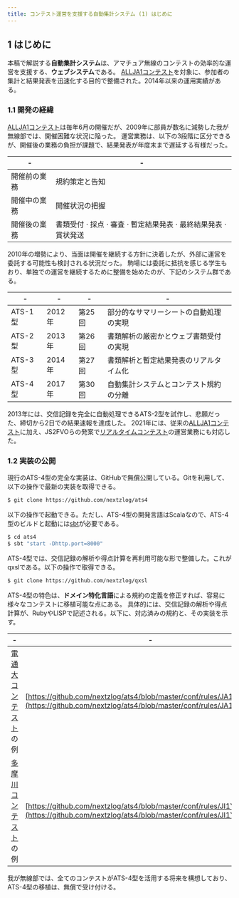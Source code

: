 ```yaml
---
title: コンテスト運営を支援する自動集計システム (1) はじめに
---
```

## 1 はじめに

本稿で解説する**自動集計システム**は、アマチュア無線のコンテストの効率的な運営を支援する、**ウェブシステム**である。
[ALLJA1コンテスト](https://ja1zlo.u-tokyo.org/allja1)を対象に、参加者の集計と結果発表を迅速化する目的で整備された。2014年以来の運用実績がある。

### 1.1 開発の経緯

[ALLJA1コンテスト](https://ja1zlo.u-tokyo.org/allja1)は毎年6月の開催だが、2009年に部員が数名に減勢した我が無線部では、開催困難な状況に陥った。
運営業務は、以下の3段階に区分できるが、開催後の業務の負担が課題で、結果発表が年度末まで遅延する有様だった。

|-|-|
|---|---|
|開催前の業務 | 規約策定と告知 |
|開催中の業務 | 開催状況の把握 |
|開催後の業務 | 書類受付  $\cdot$  採点  $\cdot$  審査  $\cdot$  暫定結果発表  $\cdot$  最終結果発表  $\cdot$  賞状発送|

2010年の増勢により、当面は開催を継続する方針に決着したが、外部に運営を委託する可能性も検討される状況だった。
駒場には委託に抵抗を感じる学生もおり、単独での運営を継続するために整備を始めたのが、下記のシステム群である。

|-|-|-|-|
|---|---|---|---|
|ATS-1型 | 2012年 | 第25回 | 部分的なサマリーシートの自動処理の実現 |
|ATS-2型 | 2013年 | 第26回 | 書類解析の厳密かとウェブ書類受付の実現 |
|ATS-3型 | 2014年 | 第27回 | 書類解析と暫定結果発表のリアルタイム化 |
|ATS-4型 | 2017年 | 第30回 | 自動集計システムとコンテスト規約の分離|

2013年には、交信記録を完全に自動処理できるATS-2型を試作し、悲願だった、締切から2日での結果速報を達成した。
2021年には、従来の[ALLJA1コンテスト](https://ja1zlo.u-tokyo.org/allja1)に加え、JS2FVOらの発案で[リアルタイムコンテスト](https://ja1zlo.u-tokyo.org/rt/rt1.html)の運営業務にも対応した。

### 1.2 実装の公開

現行のATS-4型の完全な実装は、GitHubで無償公開している。Gitを利用して、以下の操作で最新の実装を取得できる。

```bash
$ git clone https://github.com/nextzlog/ats4
```

以下の操作で起動できる。ただし、ATS-4型の開発言語はScalaなので、ATS-4型のビルドと起動には[sbt](https://scala-sbt.org)が必要である。

```bash
$ cd ats4
$ sbt "start -Dhttp.port=8000"
```

ATS-4型では、交信記録の解析や得点計算を再利用可能な形で整備した。これがqxslである。以下の操作で取得できる。

```bash
$ git clone https://github.com/nextzlog/qxsl
```

ATS-4型の特色は、**ドメイン特化言語**による規約の定義を修正すれば、容易に様々なコンテストに移植可能な点にある。
具体的には、交信記録の解析や得点計算が、RubyやLISPで記述される。以下に、対応済みの規約と、その実装を示す。

|-|-|
|---|---|
|[電通大コンテスト](https://www.ja1zgp.com)の例 | [https://github.com/nextzlog/ats4/blob/master/conf/rules/JA1ZGP/uec.rb](https://github.com/nextzlog/ats4/blob/master/conf/rules/JA1ZGP/uec.rb) |
|[多摩川コンテスト](http://apollo.c.ooco.jp)の例 | [https://github.com/nextzlog/ats4/blob/master/conf/rules/JI1YEG/tama.rb](https://github.com/nextzlog/ats4/blob/master/conf/rules/JI1YEG/tama.rb)|

我が無線部では、全てのコンテストがATS-4型を活用する将来を構想しており、ATS-4型の移植は、無償で受け付ける。

